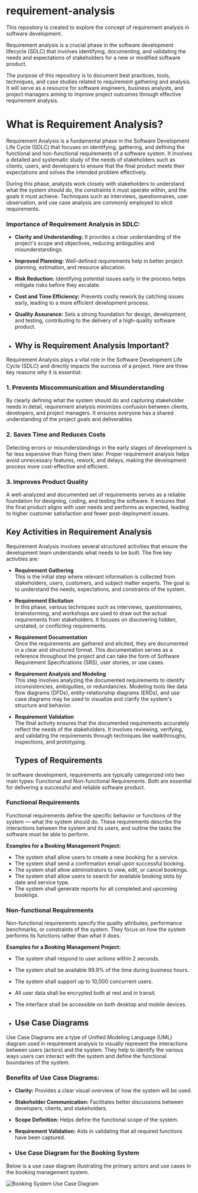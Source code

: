 # requirement-analysis

This repository is created to explore the concept of requirement analysis in software development. 

Requirement analysis is a crucial phase in the software development lifecycle (SDLC) that involves identifying, documenting, and validating the needs and expectations of stakeholders for a new or modified software product. 

The purpose of this repository is to document best practices, tools, techniques, and case studies related to requirement gathering and analysis. It will serve as a resource for software engineers, business analysts, and project managers aiming to improve project outcomes through effective requirement analysis.

# What is Requirement Analysis?
Requirement Analysis is a fundamental phase in the Software Development Life Cycle (SDLC) that focuses on identifying, gathering, and defining the functional and non-functional requirements of a software system. It involves a detailed and systematic study of the needs of stakeholders such as clients, users, and developers to ensure that the final product meets their expectations and solves the intended problem effectively.

During this phase, analysts work closely with stakeholders to understand what the system should do, the constraints it must operate within, and the goals it must achieve. Techniques such as interviews, questionnaires, user observation, and use case analysis are commonly employed to elicit requirements.

### Importance of Requirement Analysis in SDLC:

- **Clarity and Understanding:** It provides a clear understanding of the project's scope and objectives, reducing ambiguities and misunderstandings.
- **Improved Planning:** Well-defined requirements help in better project planning, estimation, and resource allocation.
- **Risk Reduction:** Identifying potential issues early in the process helps mitigate risks before they escalate.
- **Cost and Time Efficiency:** Prevents costly rework by catching issues early, leading to a more efficient development process.
- **Quality Assurance:** Sets a strong foundation for design, development, and testing, contributing to the delivery of a high-quality software product.

- ## Why is Requirement Analysis Important?

Requirement Analysis plays a vital role in the Software Development Life Cycle (SDLC) and directly impacts the success of a project. Here are three key reasons why it is essential:

### 1. Prevents Miscommunication and Misunderstanding

By clearly defining what the system should do and capturing stakeholder needs in detail, requirement analysis minimizes confusion between clients, developers, and project managers. It ensures everyone has a shared understanding of the project goals and deliverables.

### 2. Saves Time and Reduces Costs

Detecting errors or misunderstandings in the early stages of development is far less expensive than fixing them later. Proper requirement analysis helps avoid unnecessary features, rework, and delays, making the development process more cost-effective and efficient.

### 3. Improves Product Quality

A well-analyzed and documented set of requirements serves as a reliable foundation for designing, coding, and testing the software. It ensures that the final product aligns with user needs and performs as expected, leading to higher customer satisfaction and fewer post-deployment issues.

## Key Activities in Requirement Analysis

Requirement Analysis involves several structured activities that ensure the development team understands what needs to be built. The five key activities are:

- **Requirement Gathering**  
  This is the initial step where relevant information is collected from stakeholders, users, customers, and subject matter experts. The goal is to understand the needs, expectations, and constraints of the system.

- **Requirement Elicitation**  
  In this phase, various techniques such as interviews, questionnaires, brainstorming, and workshops are used to draw out the actual requirements from stakeholders. It focuses on discovering hidden, unstated, or conflicting requirements.

- **Requirement Documentation**  
  Once the requirements are gathered and elicited, they are documented in a clear and structured format. This documentation serves as a reference throughout the project and can take the form of Software Requirement Specifications (SRS), user stories, or use cases.

- **Requirement Analysis and Modeling**  
  This step involves analyzing the documented requirements to identify inconsistencies, ambiguities, or redundancies. Modeling tools like data flow diagrams (DFDs), entity-relationship diagrams (ERDs), and use case diagrams may be used to visualize and clarify the system's structure and behavior.

- **Requirement Validation**  
  The final activity ensures that the documented requirements accurately reflect the needs of the stakeholders. It involves reviewing, verifying, and validating the requirements through techniques like walkthroughs, inspections, and prototyping.

  ## Types of Requirements

In software development, requirements are typically categorized into two main types: Functional and Non-functional Requirements. Both are essential for delivering a successful and reliable software product.

### Functional Requirements

Functional requirements define the specific behavior or functions of the system — what the system should do. These requirements describe the interactions between the system and its users, and outline the tasks the software must be able to perform.

**Examples for a Booking Management Project:**
- The system shall allow users to create a new booking for a service.
- The system shall send a confirmation email upon successful booking.
- The system shall allow administrators to view, edit, or cancel bookings.
- The system shall allow users to search for available booking slots by date and service type.
- The system shall generate reports for all completed and upcoming bookings.

### Non-functional Requirements

Non-functional requirements specify the quality attributes, performance benchmarks, or constraints of the system. They focus on how the system performs its functions rather than what it does.

**Examples for a Booking Management Project:**
- The system shall respond to user actions within 2 seconds.
- The system shall be available 99.9% of the time during business hours.
- The system shall support up to 10,000 concurrent users.
- All user data shall be encrypted both at rest and in transit.
- The interface shall be accessible on both desktop and mobile devices.
  
- ## Use Case Diagrams

Use Case Diagrams are a type of Unified Modeling Language (UML) diagram used in requirement analysis to visually represent the interactions between users (actors) and the system. They help to identify the various ways users can interact with the system and define the functional boundaries of the system.

### Benefits of Use Case Diagrams:
- **Clarity:** Provides a clear visual overview of how the system will be used.
- **Stakeholder Communication:** Facilitates better discussions between developers, clients, and stakeholders.
- **Scope Definition:** Helps define the functional scope of the system.
- **Requirement Validation:** Aids in validating that all required functions have been captured.

- ### Use Case Diagram for the Booking System

Below is a use case diagram illustrating the primary actors and use cases in the booking management system.

![Booking System Use Case Diagram](alx-booking-uc.png)



